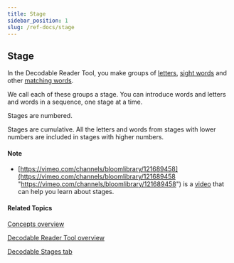 ```yaml
---
title: Stage
sidebar_position: 1
slug: /ref-docs/stage
---
```


## Stage

In the Decodable Reader Tool, you make groups of [letters](../Tasks/Edit_tasks/Decodable_Reader_Tool/Letters_tab.md), [sight words](Sight_words.md) and other [matching words](Matching_words.md).

We call each of these groups a stage. You can introduce words and letters and words in a sequence, one stage at a time.

Stages are numbered.

Stages are cumulative. All the letters and words from stages with lower numbers are included in stages with higher numbers.

#### Note

-   [https://vimeo.com/channels/bloomlibrary/121689458](https://vimeo.com/channels/bloomlibrary/121689458 "https://vimeo.com/channels/bloomlibrary/121689458") is a [video](../FAQ/Instructional_Videos.md) that can help you learn about stages.
    

#### Related Topics

[Concepts overview](Concepts_overview.md)

[Decodable Reader Tool overview](../Tasks/Edit_tasks/Decodable_Reader_Tool/Decodable_Reader_Tool_overview.md)

[Decodable Stages tab](../Tasks/Edit_tasks/Decodable_Reader_Tool/Decodable_Stages_tab.md)